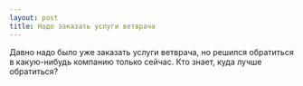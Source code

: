 ```yaml
---
layout: post 
title: Надо заказать услуги ветврача 
--- 
```

Давно надо было уже заказать услуги ветврача, но решился обратиться в какую-нибудь компанию только сейчас. Кто знает, куда лучше обратиться?